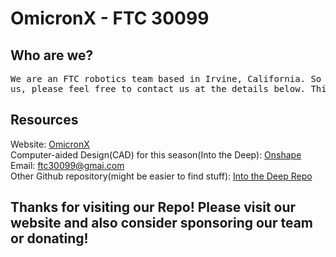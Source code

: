 # OmicronX - FTC 30099
## Who are we?
<pre>
We are an FTC robotics team based in Irvine, California. So if you live nearby and are interested in joining or need anything from
us, please feel free to contact us at the details below. This GitHub Repository is our FTC environment along with <a href="https://github.com/maximusxiao/offseason/tree/master/TeamCode/src/main/java/org/firstinspires/ftc/teamcode">our code</a>. We wish to make our resources open-source, so feel free to reach out if you need anything.
</pre>
## Resources
Website: <a href="https://v2.ftc30099.com">OmicronX</a><br />
Computer-aided Design(CAD) for this season(Into the Deep): <a href="https://cad.onshape.com/documents/6fba0affd7371c0076f5805e/w/4ec63f80cc81c7cb112896a5/e/277cc521092787c35fbf36e4">Onshape</a><br />
Email: <ftc30099@gmai.com><br />
Other Github repository(might be easier to find stuff): <a href="https://github.com/SevenIsAtEleven/30099-maximus-is-a-bum/blob/main/main.java">Into the Deep Repo</a><br />

## Thanks for visiting our Repo! Please visit our website and also consider sponsoring our team or donating!
